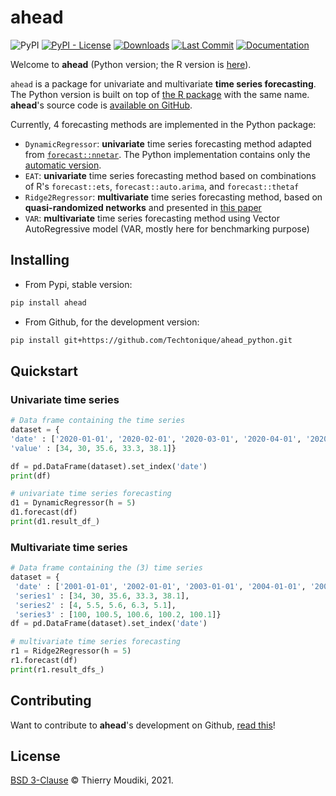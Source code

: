 ahead 
===============================


![PyPI](https://img.shields.io/pypi/v/ahead) [![PyPI - License](https://img.shields.io/pypi/l/ahead)](https://github.com/Techtonique/ahead_python/blob/main/LICENSE) [![Downloads](https://pepy.tech/badge/ahead)](https://pepy.tech/project/ahead) [![Last Commit](https://img.shields.io/github/last-commit/Techtonique/ahead)](https://github.com/Techtonique/ahead_python) [![Documentation](https://img.shields.io/badge/documentation-is_here-green)](https://techtonique.github.io/ahead_python/)


Welcome to __ahead__ (Python version; the R version is [here](https://github.com/Techtonique/ahead)). 

`ahead` is a package for univariate and multivariate **time series forecasting**. The Python version is built on top of [the R package](https://techtonique.github.io/ahead/) with the same name. __ahead__'s source code is [available on GitHub](https://github.com/Techtonique/ahead_python).

Currently, 4 forecasting methods are implemented in the Python package:

- `DynamicRegressor`: **univariate** time series forecasting method adapted from [`forecast::nnetar`](https://otexts.com/fpp2/nnetar.html#neural-network-autoregression). 
The Python implementation contains only the [automatic version](https://thierrymoudiki.github.io/blog/2021/10/22/r/misc/ahead-ridge).
- `EAT`: **univariate** time series forecasting method based on combinations of R's `forecast::ets`, `forecast::auto.arima`, and `forecast::thetaf`
- `Ridge2Regressor`: **multivariate** time series forecasting method, based on __quasi-randomized networks__ and presented in [this paper](https://www.mdpi.com/2227-9091/6/1/22)
- `VAR`: **multivariate** time series forecasting method using Vector AutoRegressive model (VAR, mostly here for benchmarking purpose)

## Installing

- From Pypi, stable version:

```bash
pip install ahead
```

- From Github, for the development version: 

```bash
pip install git+https://github.com/Techtonique/ahead_python.git
```

## Quickstart 

### Univariate time series

```python
# Data frame containing the time series 
dataset = {
'date' : ['2020-01-01', '2020-02-01', '2020-03-01', '2020-04-01', '2020-05-01'],
'value' : [34, 30, 35.6, 33.3, 38.1]}

df = pd.DataFrame(dataset).set_index('date')
print(df)

# univariate time series forecasting 
d1 = DynamicRegressor(h = 5)
d1.forecast(df)
print(d1.result_df_)
```

### Multivariate time series

```python
# Data frame containing the (3) time series
dataset = {
 'date' : ['2001-01-01', '2002-01-01', '2003-01-01', '2004-01-01', '2005-01-01'],
 'series1' : [34, 30, 35.6, 33.3, 38.1],    
 'series2' : [4, 5.5, 5.6, 6.3, 5.1],
 'series3' : [100, 100.5, 100.6, 100.2, 100.1]}
df = pd.DataFrame(dataset).set_index('date')

# multivariate time series forecasting 
r1 = Ridge2Regressor(h = 5)
r1.forecast(df)
print(r1.result_dfs_)
```

## Contributing

Want to contribute to __ahead__'s development on Github, [read this](CONTRIBUTING.md)!

## License

[BSD 3-Clause](LICENSE) © Thierry Moudiki, 2021. 
